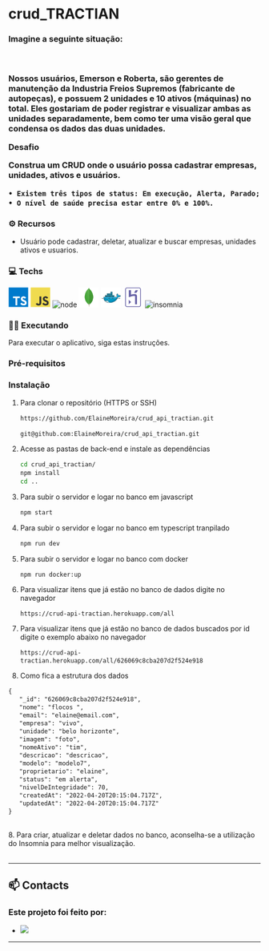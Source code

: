 # crud_TRACTIAN

<h3>Imagine a seguinte situação:<h3>
<br/>

Nossos usuários, Emerson e Roberta, são gerentes de manutenção da Industria Freios Supremos (fabricante de autopeças), e possuem 2 unidades e 10 ativos (máquinas) no total. Eles gostariam de poder registrar e visualizar ambas as unidades separadamente, bem como ter uma visão geral que condensa os dados das duas unidades.

Desafio

Construa um CRUD onde o usuário possa cadastrar empresas, unidades, ativos e usuários.

    • Existem três tipos de status: Em execução, Alerta, Parado;
    • O nível de saúde precisa estar entre 0% e 100%.


<h3 id="features">⚙ Recursos</h3>

- Usuário pode cadastrar, deletar, atualizar e buscar empresas, unidades ativos e usuarios.

<h3 id="techs">💻 Techs</h3>
  
<div>
  <img src="https://raw.githubusercontent.com/devicons/devicon/1119b9f84c0290e0f0b38982099a2bd027a48bf1/icons/typescript/typescript-original.svg" alt="typescript" width="40" height="40"/> 
  <img src="https://raw.githubusercontent.com/devicons/devicon/master/icons/javascript/javascript-original.svg" alt="javascript" width="40" height="40"/>
  <img src="https://cdn.jsdelivr.net/gh/devicons/devicon/icons/nodejs/nodejs-original.svg" alt="node" width="40" height="40"/>
  <img src="https://raw.githubusercontent.com/devicons/devicon/1119b9f84c0290e0f0b38982099a2bd027a48bf1/icons/mongodb/mongodb-original.svg" alt="mongo" width="40" height="40"/>
  <img src="https://raw.githubusercontent.com/devicons/devicon/1119b9f84c0290e0f0b38982099a2bd027a48bf1/icons/docker/docker-original.svg" alt="docker" width="40" height="40"/>
  <img src="https://raw.githubusercontent.com/devicons/devicon/1119b9f84c0290e0f0b38982099a2bd027a48bf1/icons/heroku/heroku-original.svg" alt="heroku" width="40" height="40"/>
   <img src=https://seeklogo.com/images/I/insomnia-logo-A35E09EB19-seeklogo.com.png alt="insomnia" width="40" height="40"/>

<br/>
</div>

<h3>👨‍💻 Executando</h3>

Para executar o aplicativo, siga estas instruções.

<h3 id="prerequisites">Pré-requisitos</h3>

<h3 id="installation">Instalação</h3>

1. Para clonar o repositório (HTTPS or SSH)
   ```sh
   https://github.com/ElaineMoreira/crud_api_tractian.git
   ```
    
   ```sh
   git@github.com:ElaineMoreira/crud_api_tractian.git
   ```

2. Acesse as pastas de back-end e instale as dependências

   ```sh
   cd crud_api_tractian/
   npm install
   cd ..
   ```

3. Para subir o servidor e logar no banco em javascript

   ```sh
   npm start

   ```

4. Para subir o servidor e logar no banco em typescript tranpilado

   ```sh
   npm run dev
   ```

5. Para subir o servidor e logar no banco com docker

   ```
   npm run docker:up
   ```

6. Para visualizar itens que já estão no banco de dados digite no navegador

   ```
   https://crud-api-tractian.herokuapp.com/all
   ```   

7. Para visualizar itens que já estão no banco de dados buscados por id digite o exemplo abaixo no navegador

   ```
   https://crud-api-tractian.herokuapp.com/all/626069c8cba207d2f524e918
   ```

9. Como fica a estrutura dos dados

 ```
{
	"_id": "626069c8cba207d2f524e918",
	"nome": "flocos ",
	"email": "elaine@email.com",
	"empresa": "vivo",
	"unidade": "belo horizonte",
	"imagem": "foto",
	"nomeAtivo": "tim",
	"descricao": "descricao",
	"modelo": "modelo7",
	"proprietario": "elaine",
	"status": "em alerta",
	"nivelDeIntegridade": 70,
	"createdAt": "2022-04-20T20:15:04.717Z",
	"updatedAt": "2022-04-20T20:15:04.717Z"
}
```
<br/>
8. Para criar, atualizar e deletar dados no banco, aconselha-se a utilização do Insomnia para melhor visualização.   
<br/>  
<br/>

---

<h2 id="contacts">📫 Contacts</h2>
    
<h3>Este projeto foi feito por:</h3>
<ul>
    <li>
      <a href="https://github.com/ElaineMoreira" target="_blank">
        <img src="https://img.shields.io/badge/-Elaine Moreira-black?style=flat&logo=Github&logoColor=white">
      </a>
    </li>
</ul>

---
